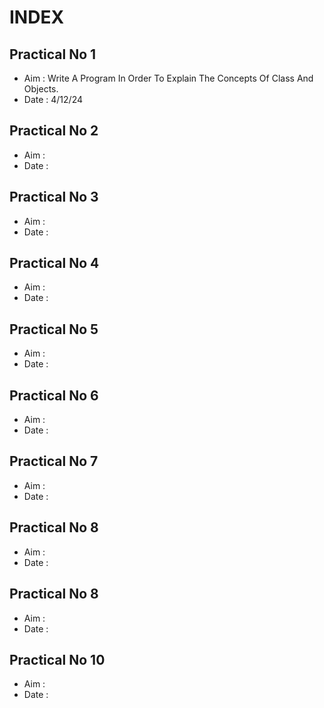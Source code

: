 # INDEX

## Practical No 1
- Aim : Write A Program In Order To Explain The Concepts Of Class And Objects.
- Date : 4/12/24

## Practical No 2
- Aim :
- Date :

## Practical No 3
- Aim :
- Date :

## Practical No 4
- Aim :
- Date :

## Practical No 5
- Aim :
- Date :

## Practical No 6
- Aim :
- Date :

## Practical No 7
- Aim :
- Date :

## Practical No 8
- Aim :
- Date :

## Practical No 8
- Aim :
- Date :

## Practical No 10
- Aim :
- Date :


